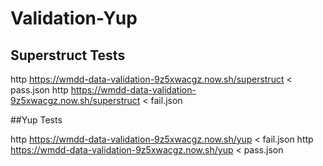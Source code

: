 # Validation-Yup

## Superstruct Tests

http https://wmdd-data-validation-9z5xwacgz.now.sh/superstruct < pass.json
http https://wmdd-data-validation-9z5xwacgz.now.sh/superstruct < fail.json

##Yup Tests

http https://wmdd-data-validation-9z5xwacgz.now.sh/yup < fail.json
http https://wmdd-data-validation-9z5xwacgz.now.sh/yup < pass.json

